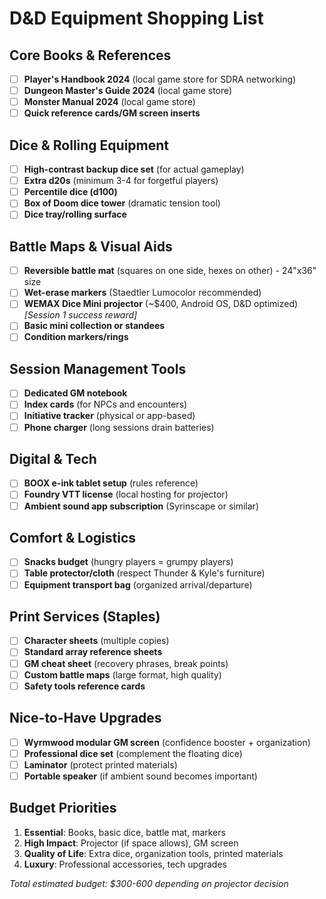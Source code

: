 # D&D Equipment Shopping List

## Core Books & References
- [ ] **Player's Handbook 2024** (local game store for SDRA networking)
- [ ] **Dungeon Master's Guide 2024** (local game store)
- [ ] **Monster Manual 2024** (local game store)
- [ ] **Quick reference cards/GM screen inserts**

## Dice & Rolling Equipment
- [ ] **High-contrast backup dice set** (for actual gameplay)
- [ ] **Extra d20s** (minimum 3-4 for forgetful players)
- [ ] **Percentile dice (d100)**
- [ ] **Box of Doom dice tower** (dramatic tension tool)
- [ ] **Dice tray/rolling surface**

## Battle Maps & Visual Aids
- [ ] **Reversible battle mat** (squares on one side, hexes on other) - 24"x36" size
- [ ] **Wet-erase markers** (Staedtler Lumocolor recommended)
- [ ] **WEMAX Dice Mini projector** (~$400, Android OS, D&D optimized) *[Session 1 success reward]*
- [ ] **Basic mini collection or standees**
- [ ] **Condition markers/rings**

## Session Management Tools
- [ ] **Dedicated GM notebook**
- [ ] **Index cards** (for NPCs and encounters)
- [ ] **Initiative tracker** (physical or app-based)
- [ ] **Phone charger** (long sessions drain batteries)

## Digital & Tech
- [ ] **BOOX e-ink tablet setup** (rules reference)
- [ ] **Foundry VTT license** (local hosting for projector)
- [ ] **Ambient sound app subscription** (Syrinscape or similar)

## Comfort & Logistics
- [ ] **Snacks budget** (hungry players = grumpy players)
- [ ] **Table protector/cloth** (respect Thunder & Kyle's furniture)
- [ ] **Equipment transport bag** (organized arrival/departure)

## Print Services (Staples)
- [ ] **Character sheets** (multiple copies)
- [ ] **Standard array reference sheets**
- [ ] **GM cheat sheet** (recovery phrases, break points)
- [ ] **Custom battle maps** (large format, high quality)
- [ ] **Safety tools reference cards**

## Nice-to-Have Upgrades
- [ ] **Wyrmwood modular GM screen** (confidence booster + organization)
- [ ] **Professional dice set** (complement the floating dice)
- [ ] **Laminator** (protect printed materials)
- [ ] **Portable speaker** (if ambient sound becomes important)

## Budget Priorities
1. **Essential**: Books, basic dice, battle mat, markers
2. **High Impact**: Projector (if space allows), GM screen
3. **Quality of Life**: Extra dice, organization tools, printed materials
4. **Luxury**: Professional accessories, tech upgrades

*Total estimated budget: $300-600 depending on projector decision*